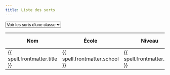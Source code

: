 ```yaml
---
title: Liste des sorts
---
```

<select class="cursor-pointer bg-gray-50 border border-gray-300 text-gray-900 text-sm rounded-lg focus:ring-blue-500 focus:border-blue-500 block w-full p-2.5 dark:bg-gray-700 dark:border-gray-600 dark:placeholder-gray-400 dark:text-white dark:focus:ring-blue-500 dark:focus:border-blue-500" v-model="selectedClassOption">
  <option selected value="">Voir les sorts d'une classe</option>
  <option>Barde</option>
  <option>Clerc</option>
  <option>Druide</option>
  <option>Ensorceleur</option>
  <option>Magicien</option>
  <option>Occultiste</option>
  <option>Paladin</option>
  <option>Rôdeur</option>
</select>

<table>
  <thead>
    <tr>
      <th class="cursor-pointer" @click="handleSortBy(ESortOption.Title)">
        Nom
        <span class="text-xs" :class="{ 'invisible': selectedSortOption !== ESortOption.Title }">
          <template v-if="isSortAsc">▼</template>
          <template v-else>▲</template>
        </span>
      </th>
      <th class="cursor-pointer" @click="handleSortBy(ESortOption.School)">
        École
        <span class="text-xs" :class="{ 'invisible': selectedSortOption !== ESortOption.School }">
          <template v-if="isSortAsc">▼</template>
          <template v-else>▲</template>
        </span>
      </th>
      <th class="cursor-pointer" @click="handleSortBy(ESortOption.Level)">
        Niveau
        <span class="text-xs" :class="{ 'invisible': selectedSortOption !== ESortOption.Level }">
          <template v-if="isSortAsc">▼</template>
          <template v-else>▲</template>
        </span>
      </th>
      <th class="cursor-pointer" @click="handleSortBy(ESortOption.Ritual)">
        Rituel ?
        <span class="text-xs" :class="{ 'invisible': selectedSortOption !== ESortOption.Ritual }">
          <template v-if="isSortAsc">▼</template>
          <template v-else>▲</template>
        </span>
      </th>
    </tr>
  </thead>

  <tbody>
    <tr v-for="spell of spells">
      <td><a :href="`.${spell.url}`">{{ spell.frontmatter.title }}</a></td>
      <td class="capitalize">{{ spell.frontmatter.school }}</td>
      <td class="text-center">{{ spell.frontmatter.level }}</td>
      <td class="text-center">
        <template v-if="spell.frontmatter.ritual">Oui</template>
      </td>
    </tr>
  </tbody>
</table>

<script setup lang="ts">
import { ref, watch } from 'vue'
import { data } from './sorts.data.ts'

enum ESortOption {
  Title = 'title',
  School = 'school',
  Level = 'level',
  Ritual = 'ritual',
}

const selectedSortOption = ref<ESortOption>(ESortOption.Title)
const selectedClassOption = ref<string>('')
const isSortAsc = ref<boolean>(true)

const handleSortBy = (key: ESortOption): void => {
  isSortAsc.value = selectedSortOption.value === key ? !isSortAsc.value : true
  selectedSortOption.value = key
  
  sortBy()
}

const sortBy = (): void => {
  const key = selectedSortOption.value

  spells.value.sort((spellA, spellB) => {
    let comparison = 0
    const firstItem = isSortAsc.value ? spellA.frontmatter[key] : spellB.frontmatter[key]
    const secondItem = isSortAsc.value ? spellB.frontmatter[key] : spellA.frontmatter[key]

    switch (key) {
      case ESortOption.Title:
      case ESortOption.School:
        comparison = firstItem.localeCompare(secondItem)
        break
      case ESortOption.Level:
        comparison = firstItem - secondItem
        break;
      case ESortOption.Ritual:
        comparison = Number(secondItem) - Number(firstItem)
        break
    }

    return comparison
  })
}

const spells = ref<[]>(data)

sortBy()

const filterSpells = (classOption: string): void => {
  if (classOption) {
    spells.value = data.filter((spell) => spell.frontmatter.linked_classes?.includes(classOption))
  } else {
    spells.value = data
  }

  sortBy()
}

watch(selectedClassOption, (value) => {
  filterSpells(value)
})
</script>
